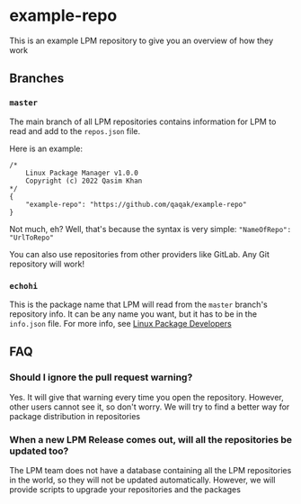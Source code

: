 # example-repo
This is an example LPM repository to give you an overview of how they work
## Branches
### `master`
The main branch of all LPM repositories contains information for LPM to read and add to the `repos.json` file.

Here is an example:
```
/*
    Linux Package Manager v1.0.0
    Copyright (c) 2022 Qasim Khan
*/
{
    "example-repo": "https://github.com/qaqak/example-repo"
}
```
Not much, eh? Well, that's because the syntax is very simple: `"NameOfRepo": "UrlToRepo"`

You can also use repositories from other providers like GitLab. Any Git repository will work!
### `echohi`
This is the package name that LPM will read from the `master` branch's repository info. It can be any name you want, but it has to be in the `info.json` file.
For more info, see [Linux Package Developers](https://github.com/qaqak/LPD)
## FAQ
### Should I ignore the pull request warning?
Yes. It will give that warning every time you open the repository. However, other users cannot see it, so don't worry. We will try to find a better way for package distribution in repositories
### When a new LPM Release comes out, will all the repositories be updated too?
The LPM team does not have a database containing all the LPM repositories in the world, so they will not be updated automatically. However, we will provide scripts to upgrade your repositories and the packages
